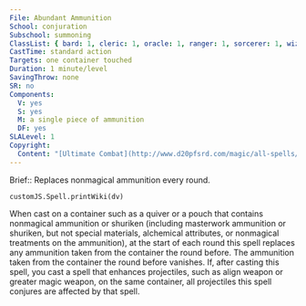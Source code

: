 ```yaml
---
File: Abundant Ammunition
School: conjuration
Subschool: summoning
ClassList: { bard: 1, cleric: 1, oracle: 1, ranger: 1, sorcerer: 1, wizard: 1, psychic: 1 }
CastTime: standard action
Targets: one container touched
Duration: 1 minute/level
SavingThrow: none
SR: no
Components:
  V: yes
  S: yes
  M: a single piece of ammunition
  DF: yes
SLALevel: 1
Copyright:
  Content: "[Ultimate Combat](http://www.d20pfsrd.com/magic/all-spells/a/abundant-ammunition)"
---
```

Brief:: Replaces nonmagical ammunition every round.

```dataviewjs
customJS.Spell.printWiki(dv)
```

When cast on a container such as a quiver or a pouch that contains nonmagical ammunition or shuriken (including masterwork ammunition or shuriken, but not special materials, alchemical attributes, or nonmagical treatments on the ammunition), at the start of each round this spell replaces any ammunition taken from the container the round before. The ammunition taken from the container the round before vanishes. If, after casting this spell, you cast a spell that enhances projectiles, such as align weapon or greater magic weapon, on the same container, all projectiles this spell conjures are affected by that spell.
